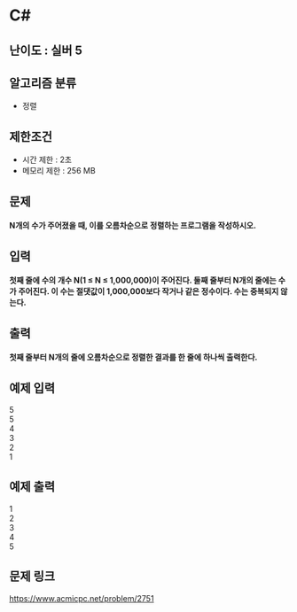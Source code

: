 # C#

## 난이도 : 실버 5

## 알고리즘 분류
  - 정렬

## 제한조건
  - 시간 제한 : 2초
  - 메모리 제한 : 256 MB

## 문제
#### N개의 수가 주어졌을 때, 이를 오름차순으로 정렬하는 프로그램을 작성하시오.

## 입력
#### 첫째 줄에 수의 개수 N(1 ≤ N ≤ 1,000,000)이 주어진다. 둘째 줄부터 N개의 줄에는 수가 주어진다. 이 수는 절댓값이 1,000,000보다 작거나 같은 정수이다. 수는 중복되지 않는다.

## 출력
#### 첫째 줄부터 N개의 줄에 오름차순으로 정렬한 결과를 한 줄에 하나씩 출력한다.

## 예제 입력
5<br/>
5<br/>
4<br/>
3<br/>
2<br/>
1<br/>

## 예제 출력
1<br/>
2<br/>
3<br/>
4<br/>
5<br/>

## 문제 링크
https://www.acmicpc.net/problem/2751